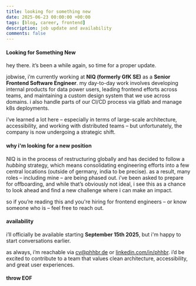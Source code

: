 ```yaml
---
title: looking for something new
date: 2025-06-23 00:00:00 +00:00
tags: [blog, career, frontend]
description: job update and availability
comments: false
---
```


#### Looking for Something New

hey there. it’s been a while again, so time for a proper update.

jobwise, i’m currently working at **NIQ (formerly GfK SE)** as a **Senior Frontend Software Engineer**. my day-to-day work involves developing internal products for data power users, leading frontend efforts across teams, and maintaining a custom design system that we use across domains. i also handle parts of our CI/CD process via gitlab and manage k8s deployments. 

i’ve learned a lot here – especially in terms of large-scale architecture, accessibility, and working with distributed teams – but unfortunately, the company is now undergoing a strategic shift.

#### why i'm looking for a new position

NIQ is in the process of restructuring globally and has decided to follow a *hubbing* strategy, which means consolidating engineering efforts into a few central locations (outside of germany, india to be precise). as a result, many roles – including mine – are being phased out. i’ve been asked to prepare for offboarding, and while that’s obviously not ideal, i see this as a chance to look ahead and find a new challenge where i can make an impact.

so if you’re reading this and you're hiring for frontend engineers – or know someone who is – feel free to reach out.

#### availability

i’ll officially be available starting **September 15th 2025**, but i'm happy to start conversations earlier.

as always, i’m reachable via [cv@phhbr.de](mailto:cv@phhbr.de) or [linkedin.com/in/phhbr](https://linkedin.com/in/phhbr). i’d be excited to contribute to a team that values clean architecture, accessibility, and great user experiences.

#### throw EOF
